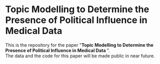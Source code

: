 # Topic Modelling to Determine the Presence of Political Influence in Medical Data
This is the repository for the paper 
"<b>Topic Modelling to Determine the Presence of Political Influence in Medical Data </b>". <br/>
The data and the code for this paper will be made public in near future.
